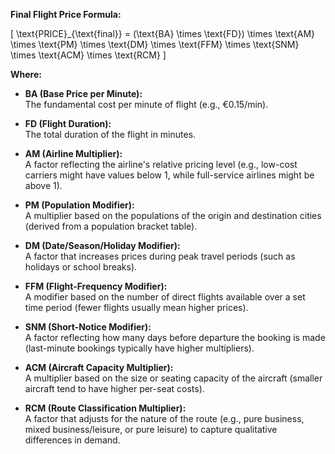 **Final Flight Price Formula:**

\[
\text{PRICE}_{\text{final}} = (\text{BA} \times \text{FD}) \times \text{AM} \times \text{PM} \times \text{DM} \times \text{FFM} \times \text{SNM} \times \text{ACM} \times \text{RCM}
\]

**Where:**

- **BA (Base Price per Minute):**  
  The fundamental cost per minute of flight (e.g., €0.15/min).

- **FD (Flight Duration):**  
  The total duration of the flight in minutes.

- **AM (Airline Multiplier):**  
  A factor reflecting the airline's relative pricing level (e.g., low-cost carriers might have values below 1, while full-service airlines might be above 1).

- **PM (Population Modifier):**  
  A multiplier based on the populations of the origin and destination cities (derived from a population bracket table).

- **DM (Date/Season/Holiday Modifier):**  
  A factor that increases prices during peak travel periods (such as holidays or school breaks).

- **FFM (Flight-Frequency Modifier):**  
  A modifier based on the number of direct flights available over a set time period (fewer flights usually mean higher prices).

- **SNM (Short-Notice Modifier):**  
  A factor reflecting how many days before departure the booking is made (last-minute bookings typically have higher multipliers).

- **ACM (Aircraft Capacity Multiplier):**  
  A multiplier based on the size or seating capacity of the aircraft (smaller aircraft tend to have higher per-seat costs).

- **RCM (Route Classification Multiplier):**  
  A factor that adjusts for the nature of the route (e.g., pure business, mixed business/leisure, or pure leisure) to capture qualitative differences in demand.

